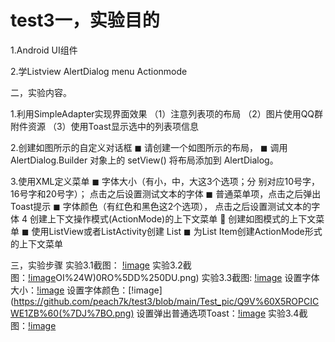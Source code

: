 # test3一，实验目的

1.Android UI组件

2.学Listview AlertDialog menu Actionmode

二，实验内容。

1.利用SimpleAdapter实现界面效果 （1）注意列表项的布局
（2）图片使用QQ群附件资源
（3）使用Toast显示选中的列表项信息

2.创建如图所示的自定义对话框
◼ 请创建一个如图所示的布局，
◼ 调用 AlertDialog.Builder 对象上的 setView() 将布局添加到
AlertDialog。

3.使用XML定义菜单
◼ 字体大小（有小，中，大这3个选项；分
别对应10号字，16号字和20号字）；
点击之后设置测试文本的字体
◼ 普通菜单项，点击之后弹出Toast提示
◼ 字体颜色（有红色和黑色这2个选项），
点击之后设置测试文本的字体
4
创建上下文操作模式(ActionMode)的上下文菜单
 创建如图模式的上下文菜单
◼ 使用ListView或者ListActivity创建
List
◼ 为List Item创建ActionMode形式
的上下文菜单

三，实验步骤
实验3.1截图： [!image](https://github.com/peach7k/test3/blob/main/Test_pic/6~%5B~SUBV1E2H7W2EBRI3%7BYC.png)
实验3.2截图：[!image](https://github.com/peach7k/test3/blob/main/Test_pic/%7D%5BA%5DKIKM)OI%24W)0RO%5DD%250DU.png)
实验3.3截图: [!image](https://github.com/peach7k/test3/blob/main/Test_pic/%40%24L~%607U9_5E9UH%5DN4O4VBF8.png)
           设置字体大小：[!image](https://github.com/peach7k/test3/blob/main/Test_pic/QGVWYJU%5DRC%7BV245YZ%2490A7F.png)
           设置字体颜色：[!image](https://github.com/peach7k/test3/blob/main/Test_pic/Q9V%60X5ROPCICWE1ZB%60(%7DJ%7BO.png)
           设置弹出普通选项Toast：[!image](https://github.com/peach7k/test3/blob/main/Test_pic/3~KPH7Q2%25W2QEUVNG938IB3.png)
  实验3.4截图：[!image](https://github.com/peach7k/test3/blob/main/Test_pic/9_NK1UJJA4K%258Z9%7DZ~_KOJN.png)
